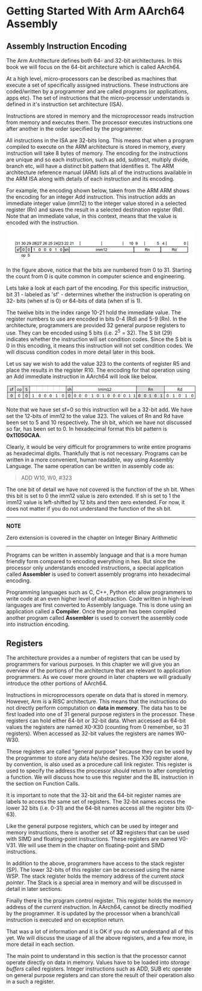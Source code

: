 # Getting Started With Arm AArch64 Assembly


## Assembly Instruction Encoding
The Arm Architecture defines both 64- and 32-bit architectures. In this book we will focus on the 64-bit architecture which is called AArch64.

At a high level, micro-processors can be described as machines that execute a set of specifically assigned instructions. These instructions are coded/written by a programmer and are called programs (or applications, apps etc). The set of instructions that the micro-processor understands is defined in it's instruction set architecture (ISA).

Instructions are stored in memory and the microprocessor reads instruction from memory and executes them. The processor executes instructions one after another in the order specified by the programmer.

All instructions in the ISA are 32-bits long. This means that when a program compiled to execute on the ARM architecture is stored in memory, every instruction will take 8 bytes of memory. The encoding for the instructions are unique and so each instruction, such as add, subtract, multiply divide, branch etc, will have a distinct bit pattern that identifies it. The ARM architecture reference manual (ARM) lists all of the instructions available in the ARM ISA along with details of each instruction and its encoding.


For example, the encoding shown below, taken from the ARM ARM shows the encoding for an integer Add instruction. This instruction adds an immediate integer value (imm12) to the integer value stored in a selected register (Rn) and saves the result in a selected  destination register (Rd). Note that an immediate value, in this context, means that the value is encoded with the instruction.

![ADD imm encoding](images/Add_Imm_Encoding.jpg "ADD imm encoding")

In the figure above, notice that the bits are numbered from 0 to 31. Starting the count from 0 is quite common in computer science and engineering. 

Lets take a look at each part of the encoding. For this specific instruction, bit 31 - labeled as 'sf' - determines whether the instruction is operating on 32- bits (when sf is 0) or 64-bits of data (when sf is 1).

The twelve bits in the index range 10-21 hold the immediate value. The register numbers to use are encoded in bits 0-4 (Rd) and 5-9 (Rn). In the architecture, programmers are provided 32 general purpose registers to use. They can be encoded using 5 bits (i.e. 2<sup>5</sup> = 32). The S bit (29) indicates whether the instruction will set condition codes. Since the S bit is 0 in this encoding, it means this instruction will not set condition codes. We will discuss condition codes in more detail later in this book. 


Let us say we wish to add the value 323 to the contents of register R5 and place the results in the register R10. The encoding for that operation using an Add immediate instruction in AArch64 will look like below. 

![Populated ADD imm encoding](images/Add_Imm_Encoding2.jpg "Populated ADD imm encoding")

Note that we have set sf=0 so this instruction will be a 32-bit add. We have set the 12-bits of imm12 to the value 323. The values of Rn and Rd have been set to 5 and 10 respectively. The sh bit, which we have not discussed so far, has been set to 0. In hexadecimal format this bit pattern is **0x11050CAA**.  

Clearly, it would be very difficult for programmers to write entire programs as hexadecimal digits. Thankfully that is not necessary. Programs can be written in a more convenient, human readable, way using Assembly Language. The same operation can be written in assembly code as: 


>ADD W10, W0, #323

The one bit of detail we have not covered is the function of the sh bit. When this bit is set to 0 the imm12 value is zero extended. If sh is set to 1 the imm12 value is left-shifted by 12 bits and then zero extended. For now, it does not matter if you do not understand the function of the sh bit. 

---
**NOTE**

Zero extension is covered in the chapter on Integer Binary Arithmetic

---

Programs can be written in assembly language and that is a more human friendly form compared to encoding everything in hex. But since the processor only understands encoded instructions, a special application called **Assembler** is used to convert assembly programs into hexadecimal encoding.

Programming languages such as C, C++, Python etc allow programmers to write code at an even higher level of abstraction. Code written in high-level languages are first converted to Assembly language. This is done using an application called a **Compiler**. Once the program has been compiled another program called **Assembler** is used to convert the assembly code into instruction encoding.

## Registers

The architecture provides a a number of registers that can be used by programmers for various purposes. In this chapter we will give you an overview of the portions of the architecture that are relevant to application programmers. As we cover more ground in later chapters we will gradually introduce the other portions of AArch64.

Instructions in microprocessors operate on data that is stored in memory. However, Arm is a RISC architecture. This means that the instructions do not directly perform computation on **data in memory**. The data has to be first loaded into one of 31 general purpose registers in the processor. These registers can hold either 64-bit or 32-bit data. When accessed as 64-bit values the registers are named X0-X30 (counting from 0 remember, so 31 registers). When accessed as 32-bit values the registers are names W0-W30. 

These registers are called "general purpose" because they can be used by the programmer to store any data he/she desires. The X30 register alone, by convention, is also used as a procedure call link register. This register is used to specify the address the processor should return to after completing a function. We will discuss how to use this register and the BL instruction in the section on Function Calls.

It is important to note that the 32-bit and the 64-bit register names are labels to access the same set of registers. The 32-bit names access the lower 32 bits (i.e. 0-31) and the 64-bit names access all the register bits (0-63).

Like the general purpose registers, which can be used by integer and memory instructions, there is another set of **32** registers that can be used with SIMD and floating-point instructions. These registers are named V0-V31. We will use them in the chapter on floating-point and SIMD instructions.

In addition to the above, programmers have access to the stack register (SP). The lower 32-bits of this register can be accessed using the name WSP. The stack register holds the memory address of the current *stack pointer*. The Stack is a special area in memory and will be discussed in detail in later sections.

Finally there is the program control register. This register holds the memory address of the *current instruction*. In AArch64, cannot be directly modified by the programmer. It is updated by the processor when a branch/call instruction is executed and on exception return. 

That was a lot of information and it is OK if you do not understand all of this yet. We will discuss the usage of all the above registers, and a few more, in more detail in each section.

The main point to understand in this section is that the processor cannot operate directly on data in memory. Values have to be loaded into *storage buffers* called registers. Integer instructions such as ADD, SUB etc operate on general purpose registers and can store the result of their operation also in a such a register.

